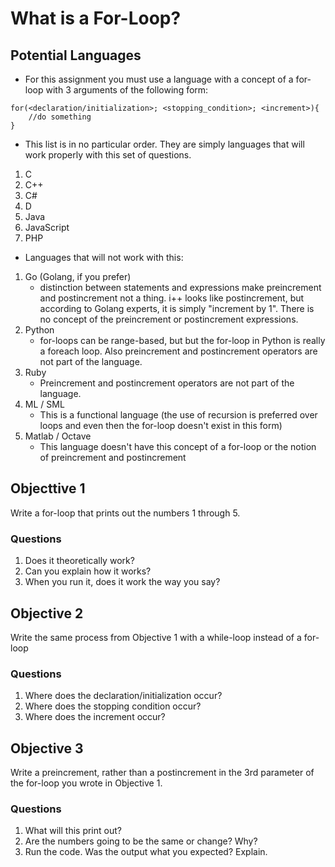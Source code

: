 # What is a For-Loop?

## Potential Languages
* For this assignment you must use a language with a concept of a for-loop with
3 arguments of the following form:
```
for(<declaration/initialization>; <stopping_condition>; <increment>){
    //do something
}
```
* This list is in no particular order. They are simply languages that will work
properly with this set of questions.
1. C
2. C++
3. C#
4. D
5. Java
6. JavaScript
7. PHP
* Languages that will not work with this:
1. Go (Golang, if you prefer)
    * distinction between statements and expressions make preincrement and
    postincrement not a thing. i++ looks like postincrement, but according to
    Golang experts, it is simply "increment by 1". There is no concept of the
    preincrement or postincrement expressions.
2. Python
    * for-loops can be range-based, but but the for-loop in Python is really a
    foreach loop. Also preincrement and postincrement operators are not part of
    the language.
3. Ruby
    * Preincrement and postincrement operators are not part of the language.
4. ML / SML
    * This is a functional language (the use of recursion is preferred over
    loops and even then the for-loop doesn't exist in this form)
5. Matlab / Octave
    * This language doesn't have this concept of a for-loop or the notion of
    preincrement and postincrement

## Objecttive 1
Write a for-loop that prints out the numbers 1 through 5.

### Questions
1. Does it theoretically work?
2. Can you explain how it works?
3. When you run it, does it work the way you say?

## Objective 2
Write the same process from Objective 1 with a while-loop instead of a for-loop

### Questions
1. Where does the declaration/initialization occur?
2. Where does the stopping condition occur?
3. Where does the increment occur?

## Objective 3
Write a preincrement, rather than a postincrement in the 3rd parameter of the
for-loop you wrote in Objective 1.

### Questions
1. What will this print out?
2. Are the numbers going to be the same or change? Why?
3. Run the code. Was the output what you expected? Explain.
